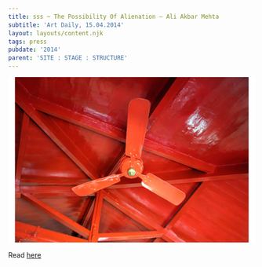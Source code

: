 ```yaml
---
title: sss ~ The Possibility Of Alienation – Ali Akbar Mehta
subtitle: 'Art Daily, 15.04.2014'
layout: layouts/content.njk
tags: press
pubdate: '2014'
parent: 'SITE : STAGE : STRUCTURE'
---
```

![](/static/img/ali-akbar-mehta_the-possibility-of-alienation_press.jpg)

Read [here](http://artdaily.com/news/72160/solo-exhibition-of-works-by-Ali-Akbar-Mehta-opens-at-Clark-House-Bombay#.WvmVEMi-nMV)
